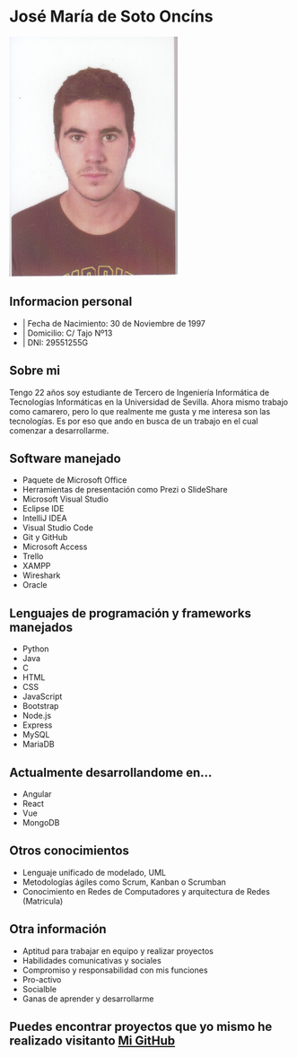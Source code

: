 # José María de Soto Oncíns

<img src="https://raw.githubusercontent.com/PepeDeSoto/Curriculum/main/imagen.png" style="width: 100% position: center" >


## Informacion personal

+ | Fecha de Nacimiento: 30 de Noviembre de 1997 <br>
+ | Domicilio: C/ Tajo Nº13
+ | DNI: 29551255G 

## Sobre mi

Tengo 22 años soy estudiante de Tercero de Ingeniería Informática de Tecnologías Informáticas en la Universidad de Sevilla. Ahora mismo trabajo como camarero, pero lo que realmente me gusta y me interesa son las tecnologías. Es por eso que ando en busca de un trabajo en el cual comenzar a desarrollarme.

## Software manejado

+ Paquete de Microsoft Office
+ Herramientas de presentación como Prezi o SlideShare
+ Microsoft Visual Studio
+ Eclipse IDE
+ IntelliJ IDEA
+ Visual Studio Code
+ Git y GitHub
+ Microsoft Access
+ Trello
+ XAMPP
+ Wireshark
+ Oracle

## Lenguajes de programación y frameworks manejados
+ Python
+ Java
+ C
+ HTML
+ CSS
+ JavaScript
+ Bootstrap
+ Node.js
+ Express
+ MySQL
+ MariaDB

## Actualmente desarrollandome en...
+ Angular
+ React
+ Vue
+ MongoDB

## Otros conocimientos

+ Lenguaje unificado de modelado, UML
+ Metodologías ágiles como Scrum, Kanban o Scrumban
+ Conocimiento en Redes de Computadores y arquitectura de Redes (Matricula)

## Otra información

+ Aptitud para trabajar en equipo y realizar proyectos
+ Habilidades comunicativas y sociales
+ Compromiso y responsabilidad con mis funciones
+ Pro-activo
+ Socialble
+ Ganas de aprender y desarrollarme

## Puedes encontrar proyectos que yo mismo he realizado visitanto [Mi GitHub](https://github.com/PepeDeSoto?tab=repositories)
